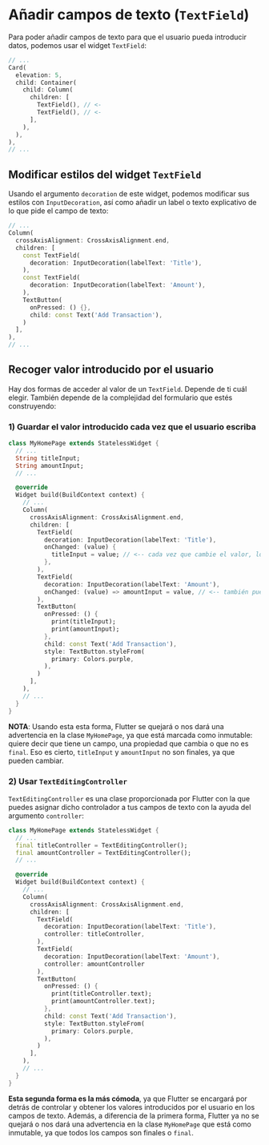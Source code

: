 # Añadir campos de texto (`TextField`)

Para poder añadir campos de texto para que el usuario pueda introducir datos, podemos usar el widget `TextField`:

```dart
// ...
Card(
  elevation: 5,
  child: Container(
    child: Column(
      children: [
        TextField(), // <-
        TextField(), // <-
      ],
    ),
  ),
),
// ...
```

## Modificar estilos del widget `TextField`

Usando el argumento `decoration` de este widget, podemos modificar sus estilos con `InputDecoration`, así como añadir un label o texto explicativo de lo que pide el campo de texto:

```dart
// ...
Column(
  crossAxisAlignment: CrossAxisAlignment.end,
  children: [
    const TextField(
      decoration: InputDecoration(labelText: 'Title'),
    ),
    const TextField(
      decoration: InputDecoration(labelText: 'Amount'),
    ),
    TextButton(
      onPressed: () {},
      child: const Text('Add Transaction'),
    )
  ],
),
// ...
```

## Recoger valor introducido por el usuario

Hay dos formas de acceder al valor de un `TextField`. Depende de ti cuál elegir. También depende de la complejidad del formulario que estés construyendo:

### 1) Guardar el valor introducido cada vez que el usuario escriba

```dart
class MyHomePage extends StatelessWidget {
  // ...
  String titleInput;
  String amountInput;
  // ...

  @override
  Widget build(BuildContext context) {
    // ...
    Column(
      crossAxisAlignment: CrossAxisAlignment.end,
      children: [
        TextField(
          decoration: InputDecoration(labelText: 'Title'),
          onChanged: (value) {
            titleInput = value; // <-- cada vez que cambie el valor, lo guardamos en una variable
          },
        ),
        TextField(
          decoration: InputDecoration(labelText: 'Amount'),
          onChanged: (value) => amountInput = value, // <-- también puede usarse una función flecha
        ),
        TextButton(
          onPressed: () {
            print(titleInput);
            print(amountInput);
          },
          child: const Text('Add Transaction'),
          style: TextButton.styleFrom(
            primary: Colors.purple,
          ),
        )
      ],
    ),
    // ...
  }
}
```

**NOTA**: Usando esta esta forma, Flutter se quejará o nos dará una advertencia en la clase `MyHomePage`, ya que está marcada como inmutable: quiere decir que tiene un campo, una propiedad que cambia o que no es `final`. Eso es cierto, `titleInput` y `amountInput` no son finales, ya que pueden cambiar.

### 2) Usar `TextEditingController`

`TextEditingController` es una clase proporcionada por Flutter con la que puedes asignar dicho controlador a tus campos de texto con la ayuda del argumento `controller`:

```dart
class MyHomePage extends StatelessWidget {
  // ...
  final titleController = TextEditingController();
  final amountController = TextEditingController();
  // ...

  @override
  Widget build(BuildContext context) {
    // ...
    Column(
      crossAxisAlignment: CrossAxisAlignment.end,
      children: [
        TextField(
          decoration: InputDecoration(labelText: 'Title'),
          controller: titleController,
        ),
        TextField(
          decoration: InputDecoration(labelText: 'Amount'),
          controller: amountController
        ),
        TextButton(
          onPressed: () {
            print(titleController.text);
            print(amountController.text);
          },
          child: const Text('Add Transaction'),
          style: TextButton.styleFrom(
            primary: Colors.purple,
          ),
        )
      ],
    ),
    // ...
  }
}
```

**Esta segunda forma es la más cómoda**, ya que Flutter se encargará por detrás de controlar y obtener los valores introducidos por el usuario en los campos de texto. Además, a diferencia de la primera forma, Flutter ya no se quejará o nos dará una advertencia en la clase `MyHomePage` que está como inmutable, ya que todos los campos son finales o `final`.